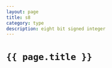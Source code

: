 ```yaml
---
layout: page
title: s8
category: type
description: eight bit signed integer
---
```


# `{{ page.title }}`
